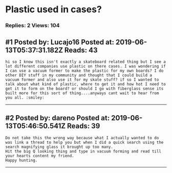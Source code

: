 # Plastic used in cases?

### Replies: 2 Views: 104

## \#1 Posted by: Lucajo16 Posted at: 2019-06-13T05:37:31.182Z Reads: 43

```
hi so I know this isn't exactly a skateboard related thing but I see a lot different companies use plastic on there cases. I was wondering if I can use a vacuum former to make the plastic for my own boards? I do other DIY stuff in my community and thought that I could build a vacuum former and also use it for my skate stuff? if so I wanted to talk about what kind of plastic, where to get it and how hot I need to get it to form on the board? or should I go with fiberglass sense its built more for this sort of thing....anyways cant wait to hear from you all. :smiley:
```

---
## \#2 Posted by: dareno Posted at: 2019-06-13T05:46:50.541Z Reads: 39

```
Do not take this the wrong way because what I actually wanted to do was link a thread to help you but when I did a quick search using the search magnifying glass it brought up too many.
Hit the big Q looking thing and type in vacuum forming and read till your hearts content my friend.
Happy hunting.
```

---
